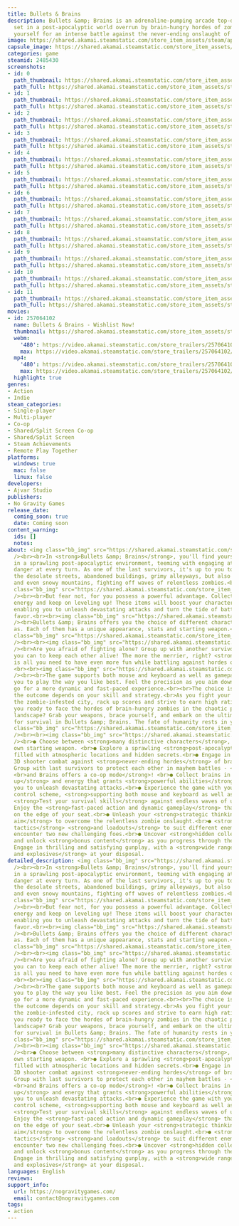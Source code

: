 ```yaml
---
title: Bullets & Brains
description: Bullets &amp; Brains is an adrenaline-pumping arcade top-down 3D shooter
  set in a post-apocalyptic world overrun by brain-hungry hordes of zombies. Prepare
  yourself for an intense battle against the never-ending onslaught of the undead.
image: https://shared.akamai.steamstatic.com/store_item_assets/steam/apps/2485430/header.jpg?t=1732540321
capsule_image: https://shared.akamai.steamstatic.com/store_item_assets/steam/apps/2485430/capsule_231x87.jpg?t=1732540321
categories: game
steamid: 2485430
screenshots:
- id: 0
  path_thumbnail: https://shared.akamai.steamstatic.com/store_item_assets/steam/apps/2485430/ss_0164ae0eca998e0f672579f379e03baf62f144e0.600x338.jpg?t=1732540321
  path_full: https://shared.akamai.steamstatic.com/store_item_assets/steam/apps/2485430/ss_0164ae0eca998e0f672579f379e03baf62f144e0.1920x1080.jpg?t=1732540321
- id: 1
  path_thumbnail: https://shared.akamai.steamstatic.com/store_item_assets/steam/apps/2485430/ss_20b7a1c11624e8e582dd2932b9df2525c49c9fce.600x338.jpg?t=1732540321
  path_full: https://shared.akamai.steamstatic.com/store_item_assets/steam/apps/2485430/ss_20b7a1c11624e8e582dd2932b9df2525c49c9fce.1920x1080.jpg?t=1732540321
- id: 2
  path_thumbnail: https://shared.akamai.steamstatic.com/store_item_assets/steam/apps/2485430/ss_99af2705a3d990812e83fb7c7af3f66fe95cc4a8.600x338.jpg?t=1732540321
  path_full: https://shared.akamai.steamstatic.com/store_item_assets/steam/apps/2485430/ss_99af2705a3d990812e83fb7c7af3f66fe95cc4a8.1920x1080.jpg?t=1732540321
- id: 3
  path_thumbnail: https://shared.akamai.steamstatic.com/store_item_assets/steam/apps/2485430/ss_2a7b7553fd7b74a9d9494578f16ab9a96b858756.600x338.jpg?t=1732540321
  path_full: https://shared.akamai.steamstatic.com/store_item_assets/steam/apps/2485430/ss_2a7b7553fd7b74a9d9494578f16ab9a96b858756.1920x1080.jpg?t=1732540321
- id: 4
  path_thumbnail: https://shared.akamai.steamstatic.com/store_item_assets/steam/apps/2485430/ss_0c9ffff014fe41ae3ee0f1fa6ad235eab72393ad.600x338.jpg?t=1732540321
  path_full: https://shared.akamai.steamstatic.com/store_item_assets/steam/apps/2485430/ss_0c9ffff014fe41ae3ee0f1fa6ad235eab72393ad.1920x1080.jpg?t=1732540321
- id: 5
  path_thumbnail: https://shared.akamai.steamstatic.com/store_item_assets/steam/apps/2485430/ss_a975c8b466fc278c8cc3fddf5aa23ddc64fbe9b6.600x338.jpg?t=1732540321
  path_full: https://shared.akamai.steamstatic.com/store_item_assets/steam/apps/2485430/ss_a975c8b466fc278c8cc3fddf5aa23ddc64fbe9b6.1920x1080.jpg?t=1732540321
- id: 6
  path_thumbnail: https://shared.akamai.steamstatic.com/store_item_assets/steam/apps/2485430/ss_b49c85717ccee6d68abc695453d86b893ff114ff.600x338.jpg?t=1732540321
  path_full: https://shared.akamai.steamstatic.com/store_item_assets/steam/apps/2485430/ss_b49c85717ccee6d68abc695453d86b893ff114ff.1920x1080.jpg?t=1732540321
- id: 7
  path_thumbnail: https://shared.akamai.steamstatic.com/store_item_assets/steam/apps/2485430/ss_c1d3deebb2445e2e165a029b8b1b9acee2a2b3e1.600x338.jpg?t=1732540321
  path_full: https://shared.akamai.steamstatic.com/store_item_assets/steam/apps/2485430/ss_c1d3deebb2445e2e165a029b8b1b9acee2a2b3e1.1920x1080.jpg?t=1732540321
- id: 8
  path_thumbnail: https://shared.akamai.steamstatic.com/store_item_assets/steam/apps/2485430/ss_7030ada9c1038315104d24e8907692c158f8c1b8.600x338.jpg?t=1732540321
  path_full: https://shared.akamai.steamstatic.com/store_item_assets/steam/apps/2485430/ss_7030ada9c1038315104d24e8907692c158f8c1b8.1920x1080.jpg?t=1732540321
- id: 9
  path_thumbnail: https://shared.akamai.steamstatic.com/store_item_assets/steam/apps/2485430/ss_86a098703b82a6eb140d50f730ddd6bc88f508c7.600x338.jpg?t=1732540321
  path_full: https://shared.akamai.steamstatic.com/store_item_assets/steam/apps/2485430/ss_86a098703b82a6eb140d50f730ddd6bc88f508c7.1920x1080.jpg?t=1732540321
- id: 10
  path_thumbnail: https://shared.akamai.steamstatic.com/store_item_assets/steam/apps/2485430/ss_26cd4523e10f50e2a6d24b234557c4b4090840d2.600x338.jpg?t=1732540321
  path_full: https://shared.akamai.steamstatic.com/store_item_assets/steam/apps/2485430/ss_26cd4523e10f50e2a6d24b234557c4b4090840d2.1920x1080.jpg?t=1732540321
- id: 11
  path_thumbnail: https://shared.akamai.steamstatic.com/store_item_assets/steam/apps/2485430/ss_a23a3a1c137ca2a541793462c75381693033ddd5.600x338.jpg?t=1732540321
  path_full: https://shared.akamai.steamstatic.com/store_item_assets/steam/apps/2485430/ss_a23a3a1c137ca2a541793462c75381693033ddd5.1920x1080.jpg?t=1732540321
movies:
- id: 257064102
  name: Bullets & Brains - Wishlist Now!
  thumbnail: https://shared.akamai.steamstatic.com/store_item_assets/steam/apps/257064102/71e9d5939f4ffb6f06b8e9713ee374057b5fe819/movie_600x337.jpg?t=1728645884
  webm:
    '480': https://video.akamai.steamstatic.com/store_trailers/257064102/movie480_vp9.webm?t=1728645884
    max: https://video.akamai.steamstatic.com/store_trailers/257064102/movie_max_vp9.webm?t=1728645884
  mp4:
    '480': https://video.akamai.steamstatic.com/store_trailers/257064102/movie480.mp4?t=1728645884
    max: https://video.akamai.steamstatic.com/store_trailers/257064102/movie_max.mp4?t=1728645884
  highlight: true
genres:
- Action
- Indie
steam_categories:
- Single-player
- Multi-player
- Co-op
- Shared/Split Screen Co-op
- Shared/Split Screen
- Steam Achievements
- Remote Play Together
platforms:
  windows: true
  mac: false
  linux: false
developers:
- Ajvar Studio
publishers:
- No Gravity Games
release_date:
  coming_soon: true
  date: Coming soon
content_warning:
  ids: []
  notes:
about: <img class="bb_img" src="https://shared.akamai.steamstatic.com/store_item_assets/steam/apps/2485430/extras/logonowe.png?t=1732540321"
  /><br><br>In <strong>Bullets &amp; Brains</strong>, you'll find yourself immersed
  in a sprawling post-apocalyptic environment, teeming with engaging atmosphere and
  danger at every turn. As one of the last survivors, it's up to you to navigate through
  the desolate streets, abandoned buildings, grimy alleyways, but also forests, sewers
  and even snowy mountains, fighting off waves of relentless zombies.<br><br><img
  class="bb_img" src="https://shared.akamai.steamstatic.com/store_item_assets/steam/apps/2485430/extras/gif1nowy.gif?t=1732540321"
  /><br><br>But fear not, for you possess a powerful advantage. Collect brains and
  energy and keep on leveling up! These items will boost your character's abilities,
  enabling you to unleash devastating attacks and turn the tide of battle in your
  favor.<br><br><img class="bb_img" src="https://shared.akamai.steamstatic.com/store_item_assets/steam/apps/2485430/extras/bb__header_different_choices.png?t=1732540321"
  /><br>Bullets &amp; Brains offers you the choice of different characters to play
  as. Each of them has a unique appearance, stats and starting weapon.<br><br><img
  class="bb_img" src="https://shared.akamai.steamstatic.com/store_item_assets/steam/apps/2485430/extras/characters.gif?t=1732540321"
  /><br><br><img class="bb_img" src="https://shared.akamai.steamstatic.com/store_item_assets/steam/apps/2485430/extras/bb__header_survive.png?t=1732540321"
  /><br>Are you afraid of fighting alone? Group up with another survivor and do everything
  you can to keep each other alive! The more the merrier, right? <strong>Co-op Mode</strong>
  is all you need to have even more fun while battling against hordes of zombies.
  <br><br><img class="bb_img" src="https://shared.akamai.steamstatic.com/store_item_assets/steam/apps/2485430/extras/gif4.gif?t=1732540321"
  /><br><br>The game supports both mouse and keyboard as well as gamepad, allowing
  you to play the way you like best. Feel the precision as you aim down sights or
  go for a more dynamic and fast-paced experience.<br><br>The choice is yours, and
  the outcome depends on your skill and strategy.<br>As you fight your way through
  the zombie-infested city, rack up scores and strive to earn high ratings.<br><br>Are
  you ready to face the hordes of brain-hungry zombies in the chaotic post-apocalyptic
  landscape? Grab your weapons, brace yourself, and embark on the ultimate battle
  for survival in Bullets &amp; Brains. The fate of humanity rests in your hands.<br><br><img
  class="bb_img" src="https://shared.akamai.steamstatic.com/store_item_assets/steam/apps/2485430/extras/gif3nowy.gif?t=1732540321"
  /><br><br><img class="bb_img" src="https://shared.akamai.steamstatic.com/store_item_assets/steam/apps/2485430/extras/bb__header_features.png?t=1732540321"
  /><br>● Choose between <strong>many distinctive characters</strong>, each with their
  own starting weapon. <br>● Explore a sprawling <strong>post-apocalyptic environment</strong>,
  filled with atmospheric locations and hidden secrets.<br>● Engage in intense top-down
  3D shooter combat against <strong>never-ending hordes</strong> of brain-hungry zombies.<br>●
  Group with last survivors to protect each other in mayhem battles - <strong>Bullets
  <br>and Brains offers a co-op mode</strong>! <br>● Collect brains in order to <strong>level
  up</strong> and energy that grants <strong>powerful abilities</strong>, allowing
  you to unleash devastating attacks.<br>● Experience the game with your preferred
  control scheme, <strong>supporting both mouse and keyboard as well as gamepad</strong>.<br>●
  <strong>Test your survival skills</strong> against endless waves of undead <br>●
  Enjoy the <strong>fast-paced action and dynamic gameplay</strong> that keeps you
  on the edge of your seat.<br>● Unleash your <strong>strategic thinking and skillful
  aim</strong> to overcome the relentless zombie onslaught.<br>● <strong>Adapt your
  tactics</strong> <strong>and loadouts</strong> to suit different enemy types and
  encounter two new challenging foes.<br>● Uncover <strong>hidden collectibles</strong>
  and unlock <strong>bonus content</strong> as you progress through the game.<br>●
  Engage in thrilling and satisfying gunplay, with a <strong>wide range of weapons
  and explosives</strong> at your disposal.
detailed_description: <img class="bb_img" src="https://shared.akamai.steamstatic.com/store_item_assets/steam/apps/2485430/extras/logonowe.png?t=1732540321"
  /><br><br>In <strong>Bullets &amp; Brains</strong>, you'll find yourself immersed
  in a sprawling post-apocalyptic environment, teeming with engaging atmosphere and
  danger at every turn. As one of the last survivors, it's up to you to navigate through
  the desolate streets, abandoned buildings, grimy alleyways, but also forests, sewers
  and even snowy mountains, fighting off waves of relentless zombies.<br><br><img
  class="bb_img" src="https://shared.akamai.steamstatic.com/store_item_assets/steam/apps/2485430/extras/gif1nowy.gif?t=1732540321"
  /><br><br>But fear not, for you possess a powerful advantage. Collect brains and
  energy and keep on leveling up! These items will boost your character's abilities,
  enabling you to unleash devastating attacks and turn the tide of battle in your
  favor.<br><br><img class="bb_img" src="https://shared.akamai.steamstatic.com/store_item_assets/steam/apps/2485430/extras/bb__header_different_choices.png?t=1732540321"
  /><br>Bullets &amp; Brains offers you the choice of different characters to play
  as. Each of them has a unique appearance, stats and starting weapon.<br><br><img
  class="bb_img" src="https://shared.akamai.steamstatic.com/store_item_assets/steam/apps/2485430/extras/characters.gif?t=1732540321"
  /><br><br><img class="bb_img" src="https://shared.akamai.steamstatic.com/store_item_assets/steam/apps/2485430/extras/bb__header_survive.png?t=1732540321"
  /><br>Are you afraid of fighting alone? Group up with another survivor and do everything
  you can to keep each other alive! The more the merrier, right? <strong>Co-op Mode</strong>
  is all you need to have even more fun while battling against hordes of zombies.
  <br><br><img class="bb_img" src="https://shared.akamai.steamstatic.com/store_item_assets/steam/apps/2485430/extras/gif4.gif?t=1732540321"
  /><br><br>The game supports both mouse and keyboard as well as gamepad, allowing
  you to play the way you like best. Feel the precision as you aim down sights or
  go for a more dynamic and fast-paced experience.<br><br>The choice is yours, and
  the outcome depends on your skill and strategy.<br>As you fight your way through
  the zombie-infested city, rack up scores and strive to earn high ratings.<br><br>Are
  you ready to face the hordes of brain-hungry zombies in the chaotic post-apocalyptic
  landscape? Grab your weapons, brace yourself, and embark on the ultimate battle
  for survival in Bullets &amp; Brains. The fate of humanity rests in your hands.<br><br><img
  class="bb_img" src="https://shared.akamai.steamstatic.com/store_item_assets/steam/apps/2485430/extras/gif3nowy.gif?t=1732540321"
  /><br><br><img class="bb_img" src="https://shared.akamai.steamstatic.com/store_item_assets/steam/apps/2485430/extras/bb__header_features.png?t=1732540321"
  /><br>● Choose between <strong>many distinctive characters</strong>, each with their
  own starting weapon. <br>● Explore a sprawling <strong>post-apocalyptic environment</strong>,
  filled with atmospheric locations and hidden secrets.<br>● Engage in intense top-down
  3D shooter combat against <strong>never-ending hordes</strong> of brain-hungry zombies.<br>●
  Group with last survivors to protect each other in mayhem battles - <strong>Bullets
  <br>and Brains offers a co-op mode</strong>! <br>● Collect brains in order to <strong>level
  up</strong> and energy that grants <strong>powerful abilities</strong>, allowing
  you to unleash devastating attacks.<br>● Experience the game with your preferred
  control scheme, <strong>supporting both mouse and keyboard as well as gamepad</strong>.<br>●
  <strong>Test your survival skills</strong> against endless waves of undead <br>●
  Enjoy the <strong>fast-paced action and dynamic gameplay</strong> that keeps you
  on the edge of your seat.<br>● Unleash your <strong>strategic thinking and skillful
  aim</strong> to overcome the relentless zombie onslaught.<br>● <strong>Adapt your
  tactics</strong> <strong>and loadouts</strong> to suit different enemy types and
  encounter two new challenging foes.<br>● Uncover <strong>hidden collectibles</strong>
  and unlock <strong>bonus content</strong> as you progress through the game.<br>●
  Engage in thrilling and satisfying gunplay, with a <strong>wide range of weapons
  and explosives</strong> at your disposal.
languages: English
reviews:
support_info:
  url: https://nogravitygames.com/
  email: contact@nogravitygames.com
tags:
- action
---
```

